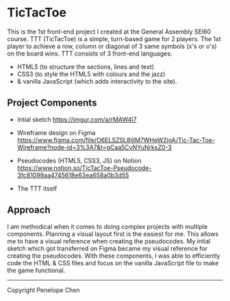 # TicTacToe

This is the 1st front-end project I created at the General Assembly SEI60 course. TTT (TicTacToe) is a simple, turn-based game for 2 players. The 1st player to achieve a row, column or diagonal of 3 same symbols (x's or o's) on the board wins. TTT consists of 3 front-end languages: 
- HTML5 (to structure the sections, lines and text)
- CSS3 (to style the HTML5 with colours and the jazz)
- & vanilla JavaScript (which adds interactivity to the site). 

## Project Components

- Intial sketch
https://imgur.com/a/rMAW4l7 

- Wireframe design on Figma
https://www.figma.com/file/O6ELSZSL8IjlM7WHeW2joA/Tic-Tac-Toe-Wireframe?node-id=3%3A7&t=gCaa5CvNYuNrksZ0-3

- Pseudocodes (HTML5, CSS3, JS) on Notion
https://www.notion.so/TicTacToe-Pseudocode-3fc81099aa4745618e63ea658a0b3d55

- The TTT itself

## Approach 

I am methodical when it comes to doing complex projects with multiple components. Planning a visual layout first is the easiest for me. This allows me to have a visual reference when creating the pseudocodes. My intial sketch which got transferred on Figma became my visual reference for creating the pseudocodes. With these components, I was able to efficiently code the HTML & CSS files and focus on the vanilla JavaScript file to make the game functional. 

---

Copyright Penelope Chen

